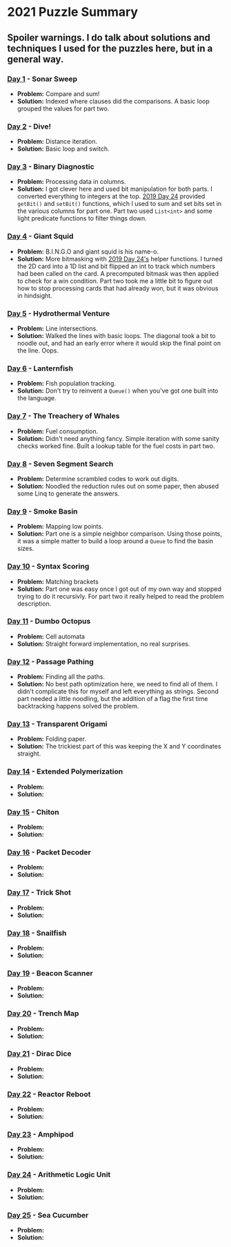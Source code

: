 # 2021 Puzzle Summary 
## Spoiler warnings. I do talk about solutions and techniques I used for the puzzles here, but in a general way.

### [Day 1](Day%2001) - Sonar Sweep
- **Problem:** Compare and sum!
- **Solution:** Indexed where clauses did the comparisons. A basic loop grouped the values for part two.

### [Day 2](Day%2002) - Dive!
- **Problem:** Distance iteration. 
- **Solution:** Basic loop and switch.

### [Day 3](Day%2003) - Binary Diagnostic
- **Problem:** Processing data in columns.
- **Solution:** I got clever here and used bit manipulation for both parts. I converted everything to integers at the top. [2019 Day 24](../2019/Day%2024) provided `getBit()` and `setBit()` functions, which I used to sum and set bits set in the various columns for part one. Part two used `List<int>` and some light predicate functions to filter things down.

### [Day 4](Day%2004) - Giant Squid
- **Problem:** B.I.N.G.O and giant squid is his name-o. 
- **Solution:** More bitmasking with [2019 Day 24's](../2019/Day%2024) helper functions. I turned the 2D card into a 1D list and bit flipped an int to track which numbers had been called on the card. A precomputed bitmask was then applied to check for a win condition. Part two took me a little bit to figure out how to stop processing cards that had already won, but it was obvious in hindsight. 

### [Day 5](Day%2005) - Hydrothermal Venture
- **Problem:** Line intersections.
- **Solution:** Walked the lines with basic loops. The diagonal took a bit to noodle out, and had an early error where it would skip the final point on the line. Oops.

### [Day 6](Day%2006) - Lanternfish
- **Problem:** Fish population tracking.
- **Solution:** Don't try to reinvent a `Queue()` when you've got one built into the language.

### [Day 7](Day%2007) - The Treachery of Whales
- **Problem:** Fuel consumption.
- **Solution:** Didn't need anything fancy. Simple iteration with some sanity checks worked fine. Built a lookup table for the fuel costs in part two.

### [Day 8](Day%2008) - Seven Segment Search
- **Problem:** Determine scrambled codes to work out digits.
- **Solution:** Noodled the reduction rules out on some paper, then abused some Linq to generate the answers.

### [Day 9](Day%2009) - Smoke Basin
- **Problem:** Mapping low points.
- **Solution:** Part one is a simple neighbor comparison. Using those points, it was a simple matter to build a loop around a `Queue` to find the basin sizes.

### [Day 10](Day%2010) - Syntax Scoring
- **Problem:** Matching brackets
- **Solution:** Part one was easy once I got out of my own way and stopped trying to do it recursivly. For part two it really helped to read the problem description.

### [Day 11](Day%2011) - Dumbo Octopus
- **Problem:** Cell automata
- **Solution:** Straight forward implementation, no real surprises. 

### [Day 12](Day%2012) - Passage Pathing
- **Problem:** Finding all the paths.
- **Solution:** No best path optimization here, we need to find all of them. I didn't complicate this for myself and left everything as strings. Second part needed a little noodling, but the addition of a flag the first time backtracking happens solved the problem.

### [Day 13](Day%2013) - Transparent Origami
- **Problem:** Folding paper.
- **Solution:** The trickiest part of this was keeping the X and Y coordinates straight.

### [Day 14](Day%2014) - Extended Polymerization
- **Problem:**
- **Solution:**

### [Day 15](Day%2015) - Chiton 
- **Problem:**
- **Solution:**

### [Day 16](Day%2016) - Packet Decoder
- **Problem:**
- **Solution:**

### [Day 17](Day%2017) - Trick Shot
- **Problem:**
- **Solution:**

### [Day 18](Day%2018) - Snailfish
- **Problem:** 
- **Solution:**

### [Day 19](Day%2019) - Beacon Scanner
- **Problem:**
- **Solution:**

### [Day 20](Day%2020) - Trench Map
- **Problem:**
- **Solution:**

### [Day 21](Day%2021) - Dirac Dice
- **Problem:**
- **Solution:**

### [Day 22](Day%2022) - Reactor Reboot
- **Problem:**
- **Solution:**

### [Day 23](Day%2023) - Amphipod
- **Problem:** 
- **Solution:**

### [Day 24](Day%2024) - Arithmetic Logic Unit
- **Problem:**
- **Solution:**

### [Day 25](Day%2025) - Sea Cucumber
- **Problem:**
- **Solution:**